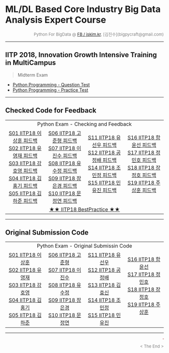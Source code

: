 
# ML/DL Based Core Industry Big Data Analysis Expert Course

<div align='right'><font size=2 color='gray'>Python For BigData @ <font color='blue'><a href='https://www.facebook.com/jskim.kr'>FB / jskim.kr</a></font>, [김진수](bigpycraft@gmail.com)</font></div>
<hr>

## IITP 2018, Innovation Growth Intensive Training in MultiCampus
>  Midterm Exam
- <a href='./IITP18_Python_TEST_01_A.pdf'> Python Programming - Question Test </a>
- <a href='./IITP18_Python_TEST_01_B.pdf'> Python Programming - Practice Test </a>


<!--
<img src="../images/img_front_readme_iitp.png">
-->

<hr>

## Checked Code for Feedback

<table width="100%">
	<tr>
		<td colspan="4">
		<div align="center">
		Python Exam - Checking and Feedback
		</div>
		</td>
	</tr>
	<tr>
		<td width="220">
<div align="center">
<a href="https://htmlpreview.github.io/?https://github.com/bigpycraft/iitp18-multicampus/blob/master/midterm-exam/html/S01_IITP_C반_이상훈_Checked.html "> S01 IITP18 이상훈 피드백   </a><br/> 
<a href="https://htmlpreview.github.io/?https://github.com/bigpycraft/iitp18-multicampus/blob/master/midterm-exam/html/S02_IITP_C반_유영재_Checked.html "> S02 IITP18 유영재 피드백   </a><br/> 
<a href="https://htmlpreview.github.io/?https://github.com/bigpycraft/iitp18-multicampus/blob/master/midterm-exam/html/S03_IITP_C반_강호영_Checked.html "> S03 IITP18 강호영 피드백   </a><br/> 
<a href="https://htmlpreview.github.io/?https://github.com/bigpycraft/iitp18-multicampus/blob/master/midterm-exam/html/S04_IITP_C반_김홍기_Checked.html "> S04 IITP18 김홍기 피드백   </a><br/> 
<a href="https://htmlpreview.github.io/?https://github.com/bigpycraft/iitp18-multicampus/blob/master/midterm-exam/html/S05_IITP_C반_김하준_Checked.html "> S05 IITP18 김하준 피드백   </a><br/> 
</div>
		</td>
		<td width="220">
<div align="center">
<a href="https://htmlpreview.github.io/?https://github.com/bigpycraft/iitp18-multicampus/blob/master/midterm-exam/html/S06_IITP_C반_고준형_Checked.html "> S06 IITP18 고준형 피드백   </a><br/> 
<a href="https://htmlpreview.github.io/?https://github.com/bigpycraft/iitp18-multicampus/blob/master/midterm-exam/html/S07_IITP_C반_이진수_Checked.html "> S07 IITP18 이진수 피드백   </a><br/> 
<a href="https://htmlpreview.github.io/?https://github.com/bigpycraft/iitp18-multicampus/blob/master/midterm-exam/html/S08_IITP_C반_유수정_Checked.html "> S08 IITP18 유수정 피드백   </a><br/> 
<a href="https://htmlpreview.github.io/?https://github.com/bigpycraft/iitp18-multicampus/blob/master/midterm-exam/html/S09_IITP_C반_장은경_Checked.html "> S09 IITP18 장은경 피드백   </a><br/> 
<a href="https://htmlpreview.github.io/?https://github.com/bigpycraft/iitp18-multicampus/blob/master/midterm-exam/html/S10_IITP_C반_문정연_Checked.html "> S10 IITP18 문정연 피드백   </a><br/> 
</div>
		</td>
		<td width="220">
<div align="center">
<a href="https://htmlpreview.github.io/?https://github.com/bigpycraft/iitp18-multicampus/blob/master/midterm-exam/html/S11_IITP_C반_유선우_Checked.html "> S11 IITP18 유선우 피드백   </a><br/> 
<a href="https://htmlpreview.github.io/?https://github.com/bigpycraft/iitp18-multicampus/blob/master/midterm-exam/html/S12_IITP_C반_공정배_Checked.html "> S12 IITP18 공정배 피드백   </a><br/> 
<a href="https://htmlpreview.github.io/?https://github.com/bigpycraft/iitp18-multicampus/blob/master/midterm-exam/html/S14_IITP_C반_조민정_Checked.html "> S14 IITP18 조민정 피드백   </a><br/> 
<a href="https://htmlpreview.github.io/?https://github.com/bigpycraft/iitp18-multicampus/blob/master/midterm-exam/html/S15_IITP_C반_민유진_Checked.html "> S15 IITP18 민유진 피드백   </a><br/> 
<br/> 
</div>
		</td>
		<td width="220">
<div align="center">
<a href="https://htmlpreview.github.io/?https://github.com/bigpycraft/iitp18-multicampus/blob/master/midterm-exam/html/S16_IITP_C반_함윤선_Checked.html "> S16 IITP18 함윤선 피드백   </a><br/> 
<a href="https://htmlpreview.github.io/?https://github.com/bigpycraft/iitp18-multicampus/blob/master/midterm-exam/html/S17_IITP_C반_정민호_Checked.html "> S17 IITP18 정민호 피드백   </a><br/> 
<a href="https://htmlpreview.github.io/?https://github.com/bigpycraft/iitp18-multicampus/blob/master/midterm-exam/html/S18_IITP_C반_장정호_Checked.html "> S18 IITP18 장정호 피드백   </a><br/> 
<a href="https://htmlpreview.github.io/?https://github.com/bigpycraft/iitp18-multicampus/blob/master/midterm-exam/html/S19_IITP_C반_주상훈_Checked.html "> S19 IITP18 주상훈 피드백   </a><br/> 
<br/> 
</div>
		</td>
	</tr>	<tr>
		<td colspan="4">
		<div align="center">
<a href="https://htmlpreview.github.io/?https://github.com/bigpycraft/iitp18-multicampus/blob/master/midterm-exam/html/S00_IITP_C반_BestPractice.html   "> ★★ IITP18 BestPractice ★★    </a>
		</div>
		</td>
	</tr>
</table>


<hr> 

## Original Submission Code

<table width="100%">
	<tr>
		<td colspan="4">
		<div align="center">
		Python Exam - Original Submissin Code
		</div>
		</td>
	</tr>
	<tr>
		<td width="220">
<div align="center">
<a href="https://github.com/bigpycraft/iitp18-multicampus/blob/master/midterm-exam/original_src/S01_IITP_C반_이상훈.ipynb        "> S01 IITP18 이상훈  </a><br/> 
<a href="https://github.com/bigpycraft/iitp18-multicampus/blob/master/midterm-exam/original_src/S02_IITP_C반_유영재.ipynb        "> S02 IITP18 유영재  </a><br/> 
<a href="https://github.com/bigpycraft/iitp18-multicampus/blob/master/midterm-exam/original_src/S03_IITP_C반_강호영.ipynb        "> S03 IITP18 강호영  </a><br/> 
<a href="https://github.com/bigpycraft/iitp18-multicampus/blob/master/midterm-exam/original_src/S04_IITP_C반_김홍기_ver2.ipynb   "> S04 IITP18 김홍기  </a><br/> 
<a href="https://github.com/bigpycraft/iitp18-multicampus/blob/master/midterm-exam/original_src/S05_IITP_C반_김하준_ver4.ipynb   "> S05 IITP18 김하준  </a><br/> 
</div>
		</td>
		<td width="220">
<div align="center">
<a href="https://github.com/bigpycraft/iitp18-multicampus/blob/master/midterm-exam/original_src/S06_IITP_C반_고준형.ipynb        "> S06 IITP18 고준형  </a><br/> 
<a href="https://github.com/bigpycraft/iitp18-multicampus/blob/master/midterm-exam/original_src/S07_IITP_C반_이진수.ipynb        "> S07 IITP18 이진수  </a><br/> 
<a href="https://github.com/bigpycraft/iitp18-multicampus/blob/master/midterm-exam/original_src/S08_IITP_C반_유수정.ipynb        "> S08 IITP18 유수정  </a><br/> 
<a href="https://github.com/bigpycraft/iitp18-multicampus/blob/master/midterm-exam/original_src/S09_IITP_C반_장은경.ipynb        "> S09 IITP18 장은경  </a><br/> 
<a href="https://github.com/bigpycraft/iitp18-multicampus/blob/master/midterm-exam/original_src/S10_IITP_C반_문정연.ipynb        "> S10 IITP18 문정연  </a><br/> 
</div>
		</td>
		<td width="220">
<div align="center">
<a href="https://github.com/bigpycraft/iitp18-multicampus/blob/master/midterm-exam/original_src/S11_IITP_C반_유선우.ipynb        "> S11 IITP18 유선우  </a><br/> 
<a href="https://github.com/bigpycraft/iitp18-multicampus/blob/master/midterm-exam/original_src/S12_IITP_C반_공정배.ipynb        "> S12 IITP18 공정배  </a><br/> 
<a href="https://github.com/bigpycraft/iitp18-multicampus/blob/master/midterm-exam/original_src/S13_IITP_C반_김효신.html         "> S13 IITP18 김효신  </a><br/> 
<a href="https://github.com/bigpycraft/iitp18-multicampus/blob/master/midterm-exam/original_src/S14_IITP_C반_조민정.ipynb        "> S14 IITP18 조민정  </a><br/> 
<a href="https://github.com/bigpycraft/iitp18-multicampus/blob/master/midterm-exam/original_src/S15_IITP_C반_민유진.ipynb        "> S15 IITP18 민유진  </a><br/> 
</div>
		</td>
		<td width="220">
<div align="center">
<a href="https://github.com/bigpycraft/iitp18-multicampus/blob/master/midterm-exam/original_src/S16_IITP_C반_함윤선.ipynb        "> S16 IITP18 함윤선  </a><br/> 
<a href="https://github.com/bigpycraft/iitp18-multicampus/blob/master/midterm-exam/original_src/S17_IITP_C반_정민호.ipynb        "> S17 IITP18 정민호  </a><br/> 
<a href="https://github.com/bigpycraft/iitp18-multicampus/blob/master/midterm-exam/original_src/S18_IITP_C반_장정호.ipynb        "> S18 IITP18 장정호  </a><br/> 
<a href="https://github.com/bigpycraft/iitp18-multicampus/blob/master/midterm-exam/original_src/S19_IITP_C반_주상훈.ipynb        "> S19 IITP18 주상훈  </a><br/> 
<br/> 
</div>
		</td>
	</tr>
</table>


<hr>
<marquee><font size=3 color='brown'>The BigpyCraft find the information to design valuable society with Technology & Craft.</font></marquee>
<div align='right'><font size=2 color='gray'> &lt; The End &gt; </font></div>
